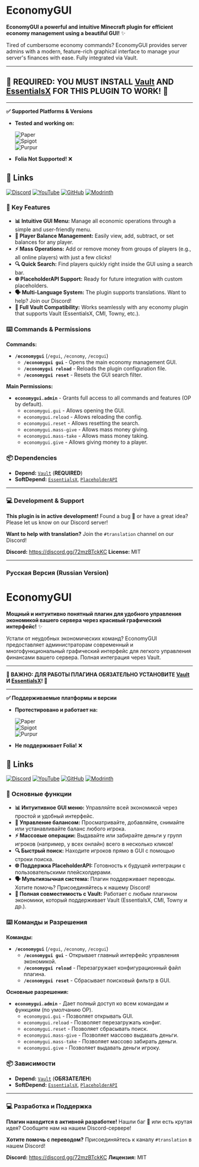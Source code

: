 #  EconomyGUI 

**EconomyGUI a powerful and intuitive Minecraft plugin for efficient economy management using a beautiful GUI!** ✨

Tired of cumbersome economy commands? EconomyGUI provides server admins with a modern, feature-rich graphical interface to manage your server's finances with ease. Fully integrated via Vault.

---

## **🚨 REQUIRED: YOU MUST INSTALL [Vault](https://www.spigotmc.org/resources/vault.34315/) AND [EssentialsX](https://essentialsx.net/downloads.html) FOR THIS PLUGIN TO WORK! 🚨**

---

 **✅ Supported Platforms & Versions**
*   **Tested and working on:**

    ![Paper](https://img.shields.io/badge/Paper-1.16.1%E2%80%931.21.10-success&logo=minecraft)     
    ![Spigot](https://img.shields.io/badge/Spigot-1.16.1%E2%80%931.21.10-success&logo=minecraft)   
    ![Purpur](https://img.shields.io/badge/Purpur-1.16.1%E2%80%931.21.10-success&logo=minecraft)
*   **Folia Not Supported!** ❌

## 📌 Links
[![Discord](https://img.shields.io/badge/Discord-Join-blue?logo=discord&logoColor=white)](https://discord.gg/72mzBTckKC)
[![YouTube](https://img.shields.io/badge/YouTube-Subscribe-red?logo=youtube&logoColor=white)](https://www.youtube.com/@Stepanyaa)
[![GitHub](https://img.shields.io/badge/GitHub-Repo-yellow?logo=github&logoColor=white)](https://github.com/Stepanyaa/EconomyGui)
[![Modrinth](https://img.shields.io/badge/Modrinth-Download-1bd96a?logo=modrinth&logoColor=white)](https://modrinth.com/project/economygui)

### **🌟 Key Features**
*   **📊 Intuitive GUI Menu:** Manage all economic operations through a simple and user-friendly menu.
*   **👤 Player Balance Management:** Easily view, add, subtract, or set balances for any player.
*   **⚡ Mass Operations:** Add or remove money from groups of players (e.g., all online players) with just a few clicks!
*   **🔍 Quick Search:** Find players quickly right inside the GUI using a search bar.
*   **🌐 PlaceholderAPI Support:** Ready for future integration with custom placeholders.
*   **🗣️ Multi-Language System:** The plugin supports translations. Want to help? Join our Discord!
*   **🔌 Full Vault Compatibility:** Works seamlessly with any economy plugin that supports Vault (EssentialsX, CMI, Towny, etc.).

### **⌨️ Commands & Permissions**

**Commands:**
*   **`/economygui`** (`/egui`, `/economy`, `/ecogui`)
    *   **`/economygui gui`** - Opens the main economy management GUI.
    *   **`/economygui reload`** - Reloads the plugin configuration file.
    *   **`/economygui reset`** - Resets the GUI search filter.

**Main Permissions:**
*   **`economygui.admin`** - Grants full access to all commands and features (OP by default).
    *   `economygui.gui` - Allows opening the GUI.
    *   `economygui.reload` - Allows reloading the config.
    *   `economygui.reset` - Allows resetting the search.
    *   `economygui.mass-give` - Allows mass money giving.
    *   `economygui.mass-take` - Allows mass money taking.
    *   `economygui.give` - Allows giving money to a player.

### **📦 Dependencies**
*   **Depend:** [`Vault`](https://www.spigotmc.org/resources/vault.34315/) (**REQUIRED**)
*   **SoftDepend:** [`EssentialsX`](https://essentialsx.net/downloads.html), [`PlaceholderAPI`](https://www.spigotmc.org/resources/placeholderapi.6245/)

---
### **💻 Development & Support**
**This plugin is in active development!**
Found a bug 🐛 or have a great idea? Please let us know on our Discord server!

**Want to help with translation?** Join the `#translation` channel on our Discord!

**Discord:** https://discord.gg/72mzBTckKC
**License:** MIT

---

### **Русская Версия (Russian Version)**

#  EconomyGUI 

**Мощный и интуитивно понятный плагин для удобного управления экономикой вашего сервера через красивый графический интерфейс!** ✨

Устали от неудобных экономических команд? EconomyGUI предоставляет администраторам современный и многофункциональный графический интерфейс для легкого управления финансами вашего сервера. Полная интеграция через Vault.

---

 **🚨 ВАЖНО: ДЛЯ РАБОТЫ ПЛАГИНА ОБЯЗАТЕЛЬНО УСТАНОВИТЕ [Vault](https://www.spigotmc.org/resources/vault.34315/) И [EssentialsX](https://essentialsx.net/downloads.html)! 🚨**

---

 **✅ Поддерживаемые платформы и версии**
*   **Протестировано и работает на:**

    ![Paper](https://img.shields.io/badge/Paper-1.16.1%E2%80%931.21.10-success&logo=minecraft)     
    ![Spigot](https://img.shields.io/badge/Spigot-1.16.1%E2%80%931.21.10-success&logo=minecraft)   
    ![Purpur](https://img.shields.io/badge/Purpur-1.16.1%E2%80%931.21.10-success&logo=minecraft)
*   **Не поддерживает Folia!** ❌

## 📌 Links
[![Discord](https://img.shields.io/badge/Discord-Join-blue?logo=discord&logoColor=white)](https://discord.gg/72mzBTckKC)
[![YouTube](https://img.shields.io/badge/YouTube-Subscribe-red?logo=youtube&logoColor=white)](https://www.youtube.com/@Stepanyaa)
[![GitHub](https://img.shields.io/badge/GitHub-Repo-yellow?logo=github&logoColor=white)](https://github.com/Stepanyaa/EconomyGui)
[![Modrinth](https://img.shields.io/badge/Modrinth-Download-1bd96a?logo=modrinth&logoColor=white)](https://modrinth.com/project/economygui)

### **🌟 Основные функции**
*   **📊 Интуитивное GUI меню:** Управляйте всей экономикой через простой и удобный интерфейс.
*   **👤 Управление балансом:** Просматривайте, добавляйте, снимайте или устанавливайте баланс любого игрока.
*   **⚡ Массовые операции:** Выдавайте или забирайте деньги у групп игроков (например, у всех онлайн) всего в несколько кликов!
*   **🔍 Быстрый поиск:** Находите игроков прямо в GUI с помощью строки поиска.
*   **🌐 Поддержка PlaceholderAPI:** Готовность к будущей интеграции с пользовательскими плейсхолдерами.
*   **🗣️ Мультиязычная система:** Плагин поддерживает переводы. Хотите помочь? Присоединяйтесь к нашему Discord!
*   **🔌 Полная совместимость с Vault:** Работает с любым плагином экономики, который поддерживает Vault (EssentialsX, CMI, Towny и др.).

### **⌨️ Команды и Разрешения**

**Команды:**
*   **`/economygui`** (`/egui`, `/economy`, `/ecogui`)
    *   **`/economygui gui`** - Открывает главный интерфейс управления экономикой.
    *   **`/economygui reload`** - Перезагружает конфигурационный файл плагина.
    *   **`/economygui reset`** - Сбрасывает поисковый фильтр в GUI.

**Основные разрешения:**
*   **`economygui.admin`** - Дает полный доступ ко всем командам и функциям (по умолчанию OP).
    *   `economygui.gui` - Позволяет открывать GUI.
    *   `economygui.reload` - Позволяет перезагружать конфиг.
    *   `economygui.reset` - Позволяет сбрасывать поиск.
    *   `economygui.mass-give` - Позволяет массово выдавать деньги.
    *   `economygui.mass-take` - Позволяет массово забирать деньги.
    *   `economygui.give` - Позволяет выдавать деньги игроку.

### **📦 Зависимости**
*   **Depend:** [`Vault`](https://www.spigotmc.org/resources/vault.34315/) (**ОБЯЗАТЕЛЕН**)
*   **SoftDepend:** [`EssentialsX`](https://essentialsx.net/downloads.html), [`PlaceholderAPI`](https://www.spigotmc.org/resources/placeholderapi.6245/)

---
### **💻 Разработка и Поддержка**
**Плагин находится в активной разработке!**
Нашли баг 🐛 или есть крутая идея? Сообщите нам на нашем Discord-сервере!

**Хотите помочь с переводом?** Присоединяйтесь к каналу `#translation` в нашем Discord!

**Discord:** https://discord.gg/72mzBTckKC
**Лицензия:** MIT
